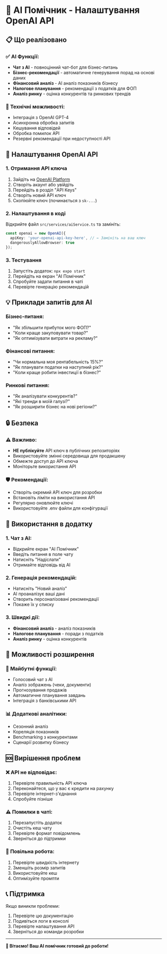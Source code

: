 # 🤖 AI Помічник - Налаштування OpenAI API

## 📋 Що реалізовано

### ✅ **AI Функції:**
- **Чат з AI** - повноцінний чат-бот для бізнес-питань
- **Бізнес-рекомендації** - автоматичне генерування порад на основі даних
- **Фінансовий аналіз** - AI аналіз показників бізнесу
- **Налогове планування** - рекомендації з податків для ФОП
- **Аналіз ринку** - оцінка конкурентів та ринкових трендів

### 🔧 **Технічні можливості:**
- Інтеграція з OpenAI GPT-4
- Асинхронна обробка запитів
- Кешування відповідей
- Обробка помилок API
- Резервні рекомендації при недоступності API

## 🚀 Налаштування OpenAI API

### 1. Отримання API ключа
1. Зайдіть на [OpenAI Platform](https://platform.openai.com/)
2. Створіть акаунт або увійдіть
3. Перейдіть в розділ "API Keys"
4. Створіть новий API ключ
5. Скопіюйте ключ (починається з `sk-...`)

### 2. Налаштування в коді
Відкрийте файл `src/services/aiService.ts` та замініть:

```typescript
const openai = new OpenAI({
  apiKey: 'your-openai-api-key-here', // ← Замініть на ваш ключ
  dangerouslyAllowBrowser: true
});
```

### 3. Тестування
1. Запустіть додаток: `npx expo start`
2. Перейдіть на екран "AI Помічник"
3. Спробуйте задати питання в чаті
4. Перевірте генерацію рекомендацій

## 💡 Приклади запитів для AI

### Бізнес-питаня:
- "Як збільшити прибуток мого ФОП?"
- "Коли краще закуповувати товар?"
- "Як оптимізувати витрати на рекламу?"

### Фінансові питання:
- "Чи нормальна моя рентабельність 15%?"
- "Як планувати податки на наступний рік?"
- "Коли краще робити інвестиції в бізнес?"

### Ринкові питання:
- "Як аналізувати конкурентів?"
- "Які тренди в моїй галузі?"
- "Як розширити бізнес на нові регіони?"

## 🔒 Безпека

### ⚠️ **Важливо:**
- **НЕ публікуйте** API ключ в публічних репозиторіях
- Використовуйте змінні середовища для продакшену
- Обмежте доступ до API ключа
- Моніторьте використання API

### 🛡️ **Рекомендації:**
- Створіть окремий API ключ для розробки
- Встановіть ліміти на використання API
- Регулярно оновлюйте ключі
- Використовуйте .env файли для конфігурації

## 📱 Використання в додатку

### 1. **Чат з AI:**
- Відкрийте екран "AI Помічник"
- Введіть питання в поле чату
- Натисніть "Надіслати"
- Отримайте відповідь від AI

### 2. **Генерація рекомендацій:**
- Натисніть "Новий аналіз"
- AI проаналізує ваші дані
- Створить персоналізовані рекомендації
- Покаже їх у списку

### 3. **Швидкі дії:**
- **Фінансовий аналіз** - аналіз показників
- **Налогове планування** - поради з податків
- **Аналіз ринку** - оцінка конкурентів

## 🎯 Можливості розширення

### 🔮 **Майбутні функції:**
- Голосовий чат з AI
- Аналіз зображень (чеки, документи)
- Прогнозування продажів
- Автоматичне планування завдань
- Інтеграція з банківськими API

### 📊 **Додаткові аналітики:**
- Сезонний аналіз
- Кореляція показників
- Benchmarking з конкурентами
- Сценарії розвитку бізнесу

## 🆘 Вирішення проблем

### ❌ **API не відповідає:**
1. Перевірте правильність API ключа
2. Переконайтеся, що у вас є кредити на рахунку
3. Перевірте інтернет-з'єднання
4. Спробуйте пізніше

### ⚠️ **Помилки в чаті:**
1. Перезапустіть додаток
2. Очистіть кеш чату
3. Перевірте формат повідомлень
4. Зверніться до підтримки

### 🔄 **Повільна робота:**
1. Перевірте швидкість інтернету
2. Зменшіть розмір запитів
3. Використовуйте кеш
4. Оптимізуйте промпти

## 📞 Підтримка

Якщо виникли проблеми:
1. Перевірте цю документацію
2. Подивіться логи в консолі
3. Перевірте налаштування API
4. Зверніться до команди розробки

---

**🎉 Вітаємо! Ваш AI помічник готовий до роботи!** 